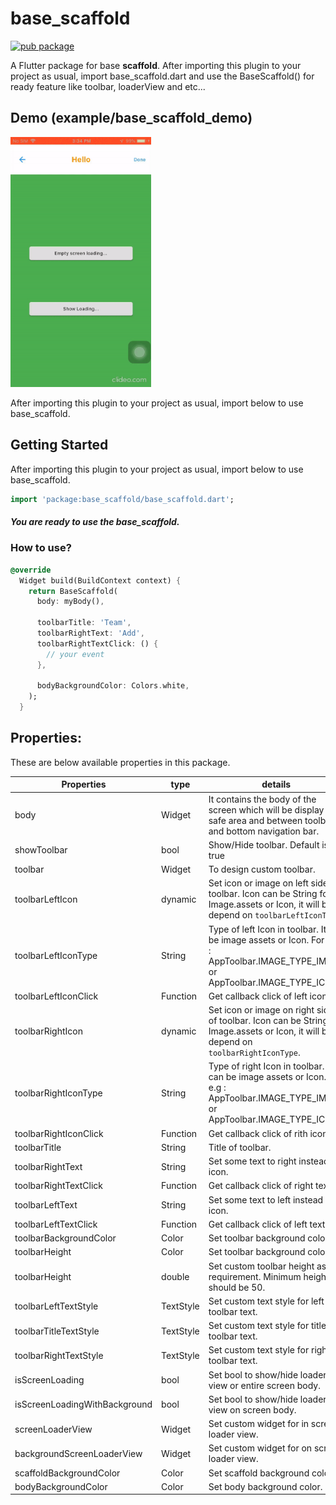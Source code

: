 # base_scaffold

[![pub package](https://img.shields.io/pub/v/base_scaffold.svg)](https://pub.dev/packages/base_scaffold)

A Flutter package for base **scaffold**. After importing this plugin to your project as usual, import base_scaffold.dart and use the BaseScaffold() for ready feature like toolbar, loaderView and etc...

## Demo (example/base_scaffold_demo)
<img src="https://raw.githubusercontent.com/Pinkal7600/base_scaffold/master/example/demo.gif" height="400" />

After importing this plugin to your project as usual, import below to
use base_scaffold.

## Getting Started

After importing this plugin to your project as usual, import below to
use base_scaffold.

```dart
import 'package:base_scaffold/base_scaffold.dart';  
```

##### You are ready to use the base_scaffold.

### How to use?

```dart
@override
  Widget build(BuildContext context) {
    return BaseScaffold(
      body: myBody(),

      toolbarTitle: 'Team',
      toolbarRightText: 'Add',
      toolbarRightTextClick: () {
        // your event
      },

      bodyBackgroundColor: Colors.white,
    );
  }
```

## Properties:
These are below available properties in this package.

| Properties | type | details |
|--------|-----|-----|
| body | Widget | It contains the body of the screen which will be display in safe area and between toolbar and bottom navigation bar. |
| showToolbar | bool | Show/Hide toolbar. Default is true |
| toolbar | Widget | To design custom toolbar. |
| toolbarLeftIcon | dynamic | Set icon or image on left side of toolbar. Icon can be String for Image.assets or Icon, it will be depend on `toolbarLeftIconType`. |
| toolbarLeftIconType | String | Type of left Icon in toolbar. It can be image assets or Icon. For e.g : AppToolbar.IMAGE_TYPE_IMAGE or AppToolbar.IMAGE_TYPE_ICON. |
| toolbarLeftIconClick | Function | Get callback click of left icon. |
| toolbarRightIcon | dynamic | Set icon or image on right side of toolbar. Icon can be String for Image.assets or Icon, it will be depend on `toolbarRightIconType`. |
| toolbarRightIconType | String | Type of right Icon in toolbar. It can be image assets or Icon. For e.g : AppToolbar.IMAGE_TYPE_IMAGE or AppToolbar.IMAGE_TYPE_ICON. |
| toolbarRightIconClick | Function | Get callback click of rith icon. |
| toolbarTitle | String | Title of toolbar. |
| toolbarRightText | String | Set some text to right instead of icon. |
| toolbarRightTextClick | Function | Get callback click of right text. |
| toolbarLeftText | String | Set some text to left instead of icon. |
| toolbarLeftTextClick | Function | Get callback click of left text. |
| toolbarBackgroundColor | Color | Set toolbar background color. |
| toolbarHeight | Color | Set toolbar background color. |
| toolbarHeight | double | Set custom toolbar height as per requirement. Minimum height should be 50. |
| toolbarLeftTextStyle | TextStyle | Set custom text style for left toolbar text. |
| toolbarTitleTextStyle | TextStyle | Set custom text style for title toolbar text. |
| toolbarRightTextStyle | TextStyle | Set custom text style for right toolbar text. |
| isScreenLoading | bool | Set bool to show/hide loader view or entire screen body. |
| isScreenLoadingWithBackground | bool | Set bool to show/hide loader view on screen body. |
| screenLoaderView | Widget | Set custom widget for in screen loader view. |
| backgroundScreenLoaderView | Widget | Set custom widget for on screen loader view. |
| scaffoldBackgroundColor | Color | Set scaffold background color. |
| bodyBackgroundColor | Color | Set body background color. |

